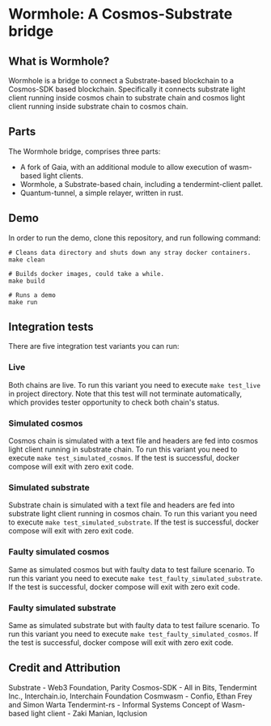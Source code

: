 # Wormhole: A Cosmos-Substrate bridge

## What is Wormhole?
Wormhole is a bridge to connect a Substrate-based blockchain to a Cosmos-SDK based blockchain. Specifically it connects
substrate light client running inside cosmos chain to substrate chain and cosmos light client running inside substrate chain to cosmos chain.
 

## Parts
The Wormhole bridge, comprises three parts:
  - A fork of Gaia, with an additional module to allow execution of wasm-based light clients.
  - Wormhole, a Substrate-based chain, including a tendermint-client pallet.
  - Quantum-tunnel, a simple relayer, written in rust.

## Demo
In order to run the demo, clone this repository, and run following command:
```
# Cleans data directory and shuts down any stray docker containers.
make clean

# Builds docker images, could take a while.
make build

# Runs a demo
make run
```

## Integration tests
There are five integration test variants you can run:

### Live
Both chains are live. To run this variant you need to execute `make test_live` in project directory.
Note that this test will not terminate automatically, which provides tester opportunity to check both chain's status.

### Simulated cosmos
Cosmos chain is simulated with a text file and headers are fed into cosmos light client running in substrate chain. To run this variant you need to execute `make test_simulated_cosmos`. If the test is successful, docker compose will exit with zero exit code.

### Simulated substrate
Substrate chain is simulated with a text file and headers are fed into substrate light client running in cosmos chain. To run this variant you need to execute `make test_simulated_substrate`. If the test is successful, docker compose will exit with zero exit code.

### Faulty simulated cosmos
Same as simulated cosmos but with faulty data to test failure scenario. To run this variant you need to execute `make test_faulty_simulated_substrate`. If the test is successful, docker compose will exit with zero exit code.

### Faulty simulated substrate
Same as simulated substrate but with faulty data to test failure scenario. To run this variant you need to execute `make test_faulty_simulated_cosmos`. If the test is successful, docker compose will exit with zero exit code.


## Credit and Attribution
Substrate - Web3 Foundation, Parity
Cosmos-SDK - All in Bits, Tendermint Inc., Interchain.io, Interchain Foundation
Cosmwasm - Confio, Ethan Frey and Simon Warta
Tendermint-rs - Informal Systems
Concept of Wasm-based light client - Zaki Manian, Iqclusion


